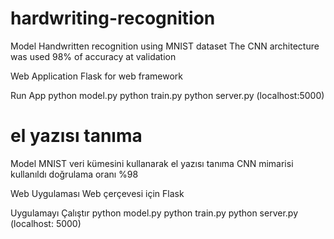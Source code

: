 # hardwriting-recognition
Model
Handwritten recognition using MNIST dataset
The CNN architecture was used
98% of accuracy at validation

Web Application
Flask for web framework

Run App
python model.py
python train.py
python server.py (localhost:5000)

# el yazısı tanıma
Model
MNIST veri kümesini kullanarak el yazısı tanıma
CNN mimarisi kullanıldı
doğrulama oranı %98

Web Uygulaması
Web çerçevesi için Flask

Uygulamayı Çalıştır
python model.py
python train.py
python server.py (localhost: 5000)
